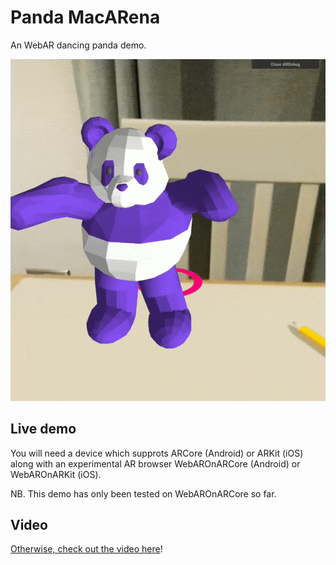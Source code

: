 # Panda MacARena

An WebAR dancing panda demo.

![A screenshot of Panda MacARena](docs/animated-2018-04.gif)


## Live demo

You will need a device which supprots ARCore (Android) or ARKit (iOS) along with an experimental AR browser 
WebAROnARCore (Android) or WebAROnARKit (iOS).

NB. This demo has only been tested on WebAROnARCore so far.


## Video

[Otherwise, check out the video here](https://youtu.be/jG7d520Umkc)!

